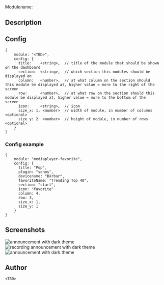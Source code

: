 # <TBD>

Modulename: <TBD>


## Description

<TBD>


## Config

    {
        module: "<TBD>",
        config: {
          title:    <string>,  // title of the module that should be shown on the dashboard
          section:  <string>,  // which section this modules should be displayed on
          column:   <number>,  // at what column on the section should this module be displayed at, higher value = more to the right of the screen
          row:      <number>,  // at what row on the section should this module be displayed at, higher value = more to the bottom of the screen
          icon:     <string>,  // icon
          size_x: 1, <number>  // width of module, in number of columns <optional>
          size_y: 2  <number>  // height of module, in number of rows <optional>
        }
    }


### Config example

    {
        module: "mediaplayer-favorite",
        config: {
          title: "Pop",
          plugin: "sonos",
          devicename: "Bärbar",
          favoriteName: "Trending Top 40",
          section: "start",
          icon: "favorite"
          column: 4,
          row: 3,
          size_x: 1,
          size_y: 1
        }
    }

## Screenshots

![announcement with dark theme](doc/announce-dark.png "Announce - dark theme") &nbsp; ![ recording announcement with dark theme](doc/announce-dark-recording.png "Announce - recording announcement") &nbsp; ![announcement with dark theme](doc/announce-light.png "Announce - light theme")


## Author

    <TBD>
